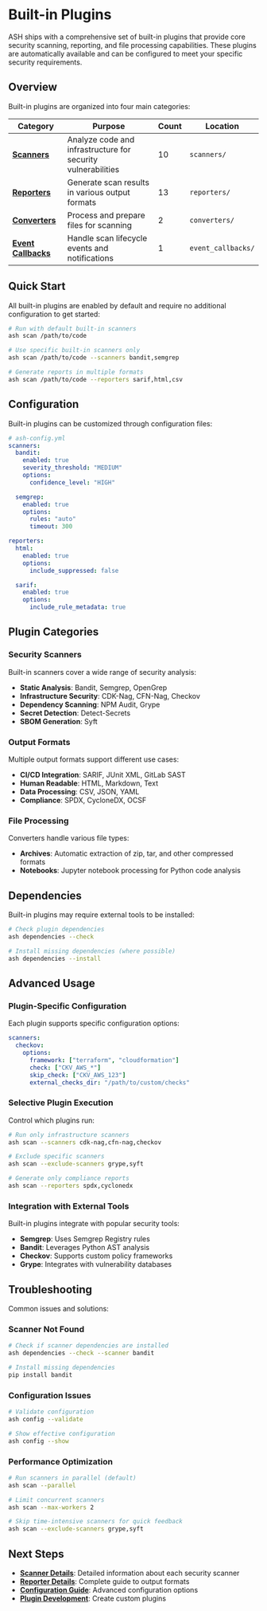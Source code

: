 # Built-in Plugins

ASH ships with a comprehensive set of built-in plugins that provide core security scanning, reporting, and file processing capabilities. These plugins are automatically available and can be configured to meet your specific security requirements.

## Overview

Built-in plugins are organized into four main categories:

| Category                                  | Purpose                                                      | Count | Location           |
|-------------------------------------------|--------------------------------------------------------------|-------|--------------------|
| **[Scanners](scanners.md)**               | Analyze code and infrastructure for security vulnerabilities | 10    | `scanners/`        |
| **[Reporters](reporters.md)**             | Generate scan results in various output formats              | 13    | `reporters/`       |
| **[Converters](converters.md)**           | Process and prepare files for scanning                       | 2     | `converters/`      |
| **[Event Callbacks](event-callbacks.md)** | Handle scan lifecycle events and notifications               | 1     | `event_callbacks/` |

## Quick Start

All built-in plugins are enabled by default and require no additional configuration to get started:

```bash
# Run with default built-in scanners
ash scan /path/to/code

# Use specific built-in scanners only
ash scan /path/to/code --scanners bandit,semgrep

# Generate reports in multiple formats
ash scan /path/to/code --reporters sarif,html,csv
```

## Configuration

Built-in plugins can be customized through configuration files:

```yaml
# ash-config.yml
scanners:
  bandit:
    enabled: true
    severity_threshold: "MEDIUM"
    options:
      confidence_level: "HIGH"

  semgrep:
    enabled: true
    options:
      rules: "auto"
      timeout: 300

reporters:
  html:
    enabled: true
    options:
      include_suppressed: false

  sarif:
    enabled: true
    options:
      include_rule_metadata: true
```

## Plugin Categories

### Security Scanners

Built-in scanners cover a wide range of security analysis:

- **Static Analysis**: Bandit, Semgrep, OpenGrep
- **Infrastructure Security**: CDK-Nag, CFN-Nag, Checkov
- **Dependency Scanning**: NPM Audit, Grype
- **Secret Detection**: Detect-Secrets
- **SBOM Generation**: Syft

### Output Formats

Multiple output formats support different use cases:

- **CI/CD Integration**: SARIF, JUnit XML, GitLab SAST
- **Human Readable**: HTML, Markdown, Text
- **Data Processing**: CSV, JSON, YAML
- **Compliance**: SPDX, CycloneDX, OCSF

### File Processing

Converters handle various file types:

- **Archives**: Automatic extraction of zip, tar, and other compressed formats
- **Notebooks**: Jupyter notebook processing for Python code analysis

## Dependencies

Built-in plugins may require external tools to be installed:

```bash
# Check plugin dependencies
ash dependencies --check

# Install missing dependencies (where possible)
ash dependencies --install
```

## Advanced Usage

### Plugin-Specific Configuration

Each plugin supports specific configuration options:

```yaml
scanners:
  checkov:
    options:
      framework: ["terraform", "cloudformation"]
      check: ["CKV_AWS_*"]
      skip_check: ["CKV_AWS_123"]
      external_checks_dir: "/path/to/custom/checks"
```

### Selective Plugin Execution

Control which plugins run:

```bash
# Run only infrastructure scanners
ash scan --scanners cdk-nag,cfn-nag,checkov

# Exclude specific scanners
ash scan --exclude-scanners grype,syft

# Generate only compliance reports
ash scan --reporters spdx,cyclonedx
```

### Integration with External Tools

Built-in plugins integrate with popular security tools:

- **Semgrep**: Uses Semgrep Registry rules
- **Bandit**: Leverages Python AST analysis
- **Checkov**: Supports custom policy frameworks
- **Grype**: Integrates with vulnerability databases

## Troubleshooting

Common issues and solutions:

### Scanner Not Found
```bash
# Check if scanner dependencies are installed
ash dependencies --check --scanner bandit

# Install missing dependencies
pip install bandit
```

### Configuration Issues
```bash
# Validate configuration
ash config --validate

# Show effective configuration
ash config --show
```

### Performance Optimization
```bash
# Run scanners in parallel (default)
ash scan --parallel

# Limit concurrent scanners
ash scan --max-workers 2

# Skip time-intensive scanners for quick feedback
ash scan --exclude-scanners grype,syft
```

## Next Steps

- **[Scanner Details](scanners.md)**: Detailed information about each security scanner
- **[Reporter Details](reporters.md)**: Complete guide to output formats
- **[Configuration Guide](../../configuration-guide.md)**: Advanced configuration options
- **[Plugin Development](../development-guide.md)**: Create custom plugins
